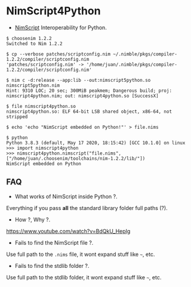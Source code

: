 # NimScript4Python

- [NimScript](https://nim-lang.github.io/Nim/nims.html) Interoperability for Python.


```console
$ choosenim 1.2.2
Switched to Nim 1.2.2

$ cp --verbose patches/scriptconfig.nim ~/.nimble/pkgs/compiler-1.2.2/compiler/scriptconfig.nim
'patches/scriptconfig.nim' -> '/home/juan/.nimble/pkgs/compiler-1.2.2/compiler/scriptconfig.nim'

$ nim c -d:release --app:lib --out:nimscript5python.so nimscript5python.nim
Hint: 9310 LOC; 20 sec; 300MiB peakmem; Dangerous build; proj: nimscript4python.nim; out: nimscript4python.so [SuccessX]

$ file nimscript4python.so
nimscript4python.so: ELF 64-bit LSB shared object, x86-64, not stripped

$ echo 'echo "NimScript embedded on Python!"' > file.nims

$ python
Python 3.8.3 (default, May 17 2020, 18:15:42) [GCC 10.1.0] on linux
>>> import nimscript4python
>>> nimscript4python.nimscript("file.nims", ["/home/juan/.choosenim/toolchains/nim-1.2.2/lib/"])
NimScript embedded on Python

```


## FAQ

- What works of NimScript inside Python ?.

Everything if you pass **all** the standard library folder full paths (?).

- How ?, Why ?.

https://www.youtube.com/watch?v=BdQkU_HepIg

- Fails to find the NimScript file ?.

Use full path to the `.nims` file, it wont expand stuff like `~`, etc.

- Fails to find the stdlib folder ?.

Use full path to the stdlib folder, it wont expand stuff like `~`, etc.
